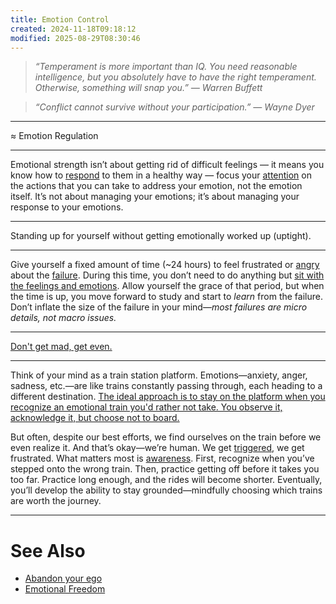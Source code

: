 ```yaml
---
title: Emotion Control
created: 2024-11-18T09:18:12
modified: 2025-08-29T08:30:46
---
```


> _“Temperament is more important than IQ. You need reasonable intelligence, but you absolutely have to have the right temperament. Otherwise, something will snap you.” — Warren Buffett_

> _“Conflict cannot survive without your participation.” — Wayne Dyer_

---

≈ Emotion Regulation

---

Emotional strength isn’t about getting rid of difficult feelings — it means you know how to [respond](choose-your-response.md) to them in a healthy way — focus your [attention](attention.md) on the actions that you can take to address your emotion, not the emotion itself. It’s not about managing your emotions; it’s about managing your response to your emotions.

---

Standing up for yourself without getting emotionally worked up (uptight).

---

Give yourself a fixed amount of time (~24 hours) to feel frustrated or [angry](anger.md) about the [failure](Failing%20forward%20turns%20setbacks%20into%20stepping%20stones.md). During this time, you don’t need to do anything but [sit with the feelings and emotions](Acceptance%20and%20Commitment%20Therapy.md). Allow yourself the grace of that period, but when the time is up, you move forward to study and start to _learn_ from the failure. Don’t inflate the size of the failure in your mind—_most failures are micro details, not macro issues._

---

[Don't get mad, get even.](https://dictionary.cambridge.org/dictionary/english-chinese-traditional/don-t-get-mad-get-even)

---

Think of your mind as a train station platform. Emotions—anxiety, anger, sadness, etc.—are like trains constantly passing through, each heading to a different destination. [The ideal approach is to stay on the platform when you recognize an emotional train you'd rather not take. You observe it, acknowledge it, but choose not to board.](Acceptance%20and%20Commitment%20Therapy.md)

But often, despite our best efforts, we find ourselves on the train before we even realize it. And that’s okay—we’re human. We get [triggered](choose-your-response.md), we get frustrated. What matters most is [awareness](mastering-yourself-is-superpower.md). First, recognize when you’ve stepped onto the wrong train. Then, practice getting off before it takes you too far. Practice long enough, and the rides will become shorter. Eventually, you’ll develop the ability to stay grounded—mindfully choosing which trains are worth the journey.

---

# See Also

* [Abandon your ego](abandon-your-ego.md)
* [Emotional Freedom](emotional-freedom.md)
